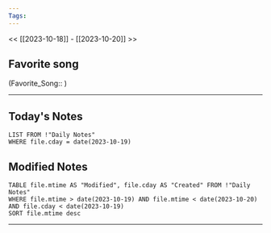 ```yaml
---
Tags:
---
```

<< [[2023-10-18]] - [[2023-10-20]] >>
## Favorite song
(Favorite_Song:: )

___
## Today's Notes
```dataview
LIST FROM !"Daily Notes"
WHERE file.cday = date(2023-10-19)
```
## Modified Notes
```dataview
TABLE file.mtime AS "Modified", file.cday AS "Created" FROM !"Daily Notes" 
WHERE file.mtime > date(2023-10-19) AND file.mtime < date(2023-10-20) AND file.cday < date(2023-10-19)
SORT file.mtime desc
```
___
